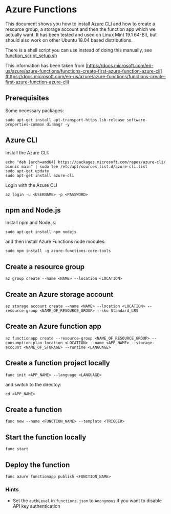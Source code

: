 # Azure Functions

This document shows you how to install [Azure CLI](https://docs.microsoft.com/en-us/cli/azure/install-azure-cli?view=azure-cli-latest) and how to create a resource group, a storage account and then the function app which we actually want. It has been tested and used on Linux Mint 19.1 64-Bit, but should also work on other Ubuntu 18.04 based distributions.

There is a shell script you can use instead of doing this manually, see [function_script_setup.sh](function_script_setup.sh)

This information has been taken from [https://docs.microsoft.com/en-us/azure/azure-functions/functions-create-first-azure-function-azure-cli](https://docs.microsoft.com/en-us/azure/azure-functions/functions-create-first-azure-function-azure-cli)

## Prerequisites

Some necessary packages:

```shell
sudo apt-get install apt-transport-https lsb-release software-properties-common dirmngr -y
```

## Azure CLI

Install the Azure CLI:

```shell
echo "deb [arch=amd64] https://packages.microsoft.com/repos/azure-cli/ bionic main" | sudo tee /etc/apt/sources.list.d/azure-cli.list
sudo apt-get update
sudo apt-get install azure-cli
```

Login with the Azure CLI

```shell
az login -u <USERNAME> -p <PASSWORD>
```

## npm and Node.js

Install npm and Node.js:

```shell
sudo apt-get install npm nodejs
```

and then install Azure Functions node modules:

```shell
sudo npm install -g azure-functions-core-tools
```

## Create a resource group

```shell
az group create --name <NAME> --location <LOCATION>
```

## Create an Azure storage account

```shell
az storage account create --name <NAME> --location <LOCATION> --resource-group <NAME_OF_RESOURCE_GROUP> --sku Standard_LRS
```

## Create an Azure function app

```shell
az functionapp create --resource-group <NAME_OF_RESOURCE_GROUP> --consumption-plan-location <LOCATION> --name <APP_NAME> --storage-account <NAME_OF_STORAGE> --runtime <LANGUAGE>
```

## Create a function project locally

```shell
func init <APP_NAME> --language <LANGUAGE>
```

and switch to the directoy:

```shell
cd <APP_NAME>
```

## Create a function
```shell
func new --name <FUNCTION_NAME> --template <TRIGGER>
```

## Start the function locally

```shell
func start
```

## Deploy the function

```shell
func azure functionapp publish <FUNCTION_NAME>
```

### Hints
 - Set the `authLevel` in `functions.json` to `Anonymous` if you want to disable API key authentication
